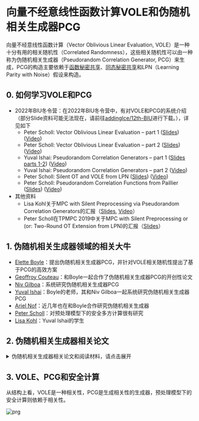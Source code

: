 # 向量不经意线性函数计算VOLE和伪随机相关生成器PCG

向量不经意线性函数计算（Vector Oblivious Linear Evaluation, VOLE）是一种十分有用的相关随机性（Correlated Randomness），这些相关随机性可以由一种称为伪随机相关生成器（Pseudorandom Correlation Generator, PCG）来生成，PCG的构造主要依赖于[函数秘密共享](https://github.com/Stu-Yang/HITSZ-SecurityGroup-MPC/tree/main/mpc/mpc-research/function-secret-sharing)、[同态秘密共享](https://github.com/Stu-Yang/HITSZ-SecurityGroup-MPC/tree/main/mpc/mpc-research/homomorphic-secret-sharing)和LPN（Learning Parity with Noise）假设来构造。

## 0. 如何学习VOLE和PCG

+ 2022年BIU冬令营：在2022年BIU冬令营中，有对VOLE和PCG的系统介绍（部分Slide资料可能无法现在，请前往[addingIce/12th-BIU](https://github.com/addingIce/The-12th-BIU-Winter-School-on-Cryptography)进行下载。），详见如下
  + Peter Scholl: Vector Oblivious Linear Evaluation – part 1 ([Slides](http://cyber.biu.ac.il/wp-content/uploads/2021/11/Vector_Oblivious_Linear_Evaluation-1.pdf)) ([Video](https://www.youtube.com/watch?v=ZfdXY_oLhSo&list=PL8Vt-7cSFnw1F7bBFws2kWA-7JVFkqKTy&index=9&t=9s))
  + Peter Scholl: Vector Oblivious Linear Evaluation – part 2 ([Slides](http://cyber.biu.ac.il/wp-content/uploads/2021/11/Vector_Oblivious_Linear_Evaluation-2.pdf)) ([Video](https://www.youtube.com/watch?v=i0Y6wdOgRR8&list=PL8Vt-7cSFnw1F7bBFws2kWA-7JVFkqKTy&index=10&t=4s))
  + Yuval Ishai: Pseudorandom Correlation Generators – part 1 ([Slides parts 1-2](http://cyber.biu.ac.il/wp-content/uploads/2021/11/pcg-Yuval_Ishai.pdf)) ([Video](https://www.youtube.com/watch?v=A2jWB6mlUPE&list=PL8Vt-7cSFnw1F7bBFws2kWA-7JVFkqKTy&index=11&t=5s))
  + Yuval Ishai: Pseudorandom Correlation Generators – part 2 ([Video](https://www.youtube.com/watch?v=AkfRu0yYkGU&list=PL8Vt-7cSFnw1F7bBFws2kWA-7JVFkqKTy&index=12&t=3s))
  + Peter Scholl: Silent OT and VOLE from LPN  ([Slides](http://cyber.biu.ac.il/wp-content/uploads/2021/11/pcg-3.pdf)) ([Video](https://www.youtube.com/watch?v=OxXBa-pUwa4&list=PL8Vt-7cSFnw1F7bBFws2kWA-7JVFkqKTy&index=19))
  + Peter Scholl: Pseudorandom Correlation Functions from Paillier ([Slides](http://cyber.biu.ac.il/wp-content/uploads/2021/11/pcg-4.pdf)) ([Video](https://www.youtube.com/watch?v=TbUQa-bJAHM&list=PL8Vt-7cSFnw1F7bBFws2kWA-7JVFkqKTy&index=20&t=1s))
+ 其他资料
  + Lisa Kohl关于MPC with Silent Preprocessing via Pseudorandom Correlation Generators的汇报（[Slides](https://simons.berkeley.edu/sites/default/files/docs/15517/mpcwithsilentpreprocessing.pdf), [Video](https://www.youtube.com/watch?v=CVRZdUJwlqw)）
  + Peter Scholl在TPMPC 2019中关于MPC with Silent Preprocessing or (or: Two-Round OT Extension from LPN)的汇报（[Slides](http://u.cs.biu.ac.il/~lindell/TPMPC2019/Peter_Scholl_TPMPC2019.pdf)）

## 1. 伪随机相关生成器领域的相关大牛
+ [Elette Boyle](https://cs.idc.ac.il/~elette/)：提出伪随机相关生成器PCG，并针对VOLE相关随机性提出了基于PCG的高效方案
+ [Geoffroy Couteau](https://geoffroycouteau.github.io/)：和Boyle一起合作了伪随机相关生成器PCG的开创性论文
+ [Niv Gilboa](https://www.bgu.ac.il/~gilboan)：系统研究伪随机相关生成器PCG
+ [Yuval Ishai](https://www.cs.technion.ac.il/~yuvali/)：Boyle的老师，其和Niv Gilboa一起系统研究伪随机相关生成器PCG
+ [Ariel Nof](https://u.cs.biu.ac.il/~nofarie/)：近几年也在和Boyle合作研究伪随机相关生成器
+ [Peter Scholl](https://dblp.org/pid/00/10576.html)：对预处理模型下的安全多方计算很有研究
+ [Lisa Kohl](https://lisakohl.me/)：Yuval Ishai的学生

## 2. 伪随机相关生成器相关论文

<details>
<summary>伪随机相关生成器相关论文和阅读材料，请点击展开</summary>

### 2.1 相关论文

+ ***[Bea91]Efficient Multiparty Protocols Using Circuit Randomization***
  + 预处理模型最早源于Beaver的工作，Beaver针对BGW协议的复杂乘法运算，提出了乘法三元组的概念（后也称Beaver三元组），用一轮交互便可完成一次乘法运算，大大提高了乘法运算的效率。
  + 论文发表在CRYPTO 1991，论文链接见[Springer](https://link.springer.com/chapter/10.1007/3-540-46766-1_34)
+ ***[IKM+13]On the Power of Correlated Randomness in Secure Computation***
  + Ishai等人在2013年研究了相关随机性能在多大程度上帮助构造不诚实大多数的安全多方计算协议，称为OTTT协议
  + 论文发表在TCC，论文链接见[Springer](https://link.springer.com/chapter/10.1007/978-3-642-36594-2_34)，[eprint](https://www.iacr.org/archive/tcc2013/77850598/77850598.pdf)
+ :triangular_flag_on_post:***Function Secret Sharing***：Elette Boyle等人在2015年提出函数秘密共享（Function Secret Sharing, FSS），详见[Function Secret Sharing](https://github.com/Stu-Yang/HITSZ-SecurityGroup-MPC/tree/main/mpc/mpc-research/function-secret-sharing)
  + ***[BGI15]Function Secret Sharing***：函数秘密共享的开山之作，论文发表在EuroCrypto 2015，论文链接见[Springer](https://link.springer.com/chapter/10.1007/978-3-662-46803-6_12)
  + ***[BGI16]Function Secret Sharing: Improvements and Extensions***：函数秘密共享的系统研究，发表在CCS 2016，论文链接见[ACM CCS](https://dl.acm.org/doi/10.1145/2976749.2978429)、[ePrint](https://eprint.iacr.org/2018/707)
  + ***[BGI19]Secure Computation with Preprocessing via Function Secret Sharing***：利用函数秘密共享实现了预处理模型下的安全计算协议，发表在TCC 2019，论文链接见[Springer](https://link.springer.com/chapter/10.1007/978-3-030-36030-6_14)、[ePrint](https://eprint.iacr.org/2019/1095)
  + ***[BCG+21]Function Secret Sharing for Mixed-Mode and Fixed-Point Secure Computation***：函数秘密共享和安全计算，论文发表在EuroCrypto 2021，论文链接见[Springer](https://link.springer.com/chapter/10.1007/978-3-030-77886-6_30)、[ePrint](https://eprint.iacr.org/2020/1392)
+ :triangular_flag_on_post:***Homomorphic Secret Sharing***：Elette Boyle等人在2016年提出同态秘密共享（Homomorphic Secret Sharing, HSS），详见[Homomorphic Secret Sharing](https://github.com/Stu-Yang/HITSZ-SecurityGroup-MPC/tree/main/mpc/mpc-research/homomorphic-secret-sharing)。在研究同态秘密共享时，Boyle等人提出了伪随机相关生成器的概念。
  + ***[BGI16]Breaking the Circuit Size Barrier for Secure Computation Under DDH***：同态秘密共享的开山之作，发表在Crypto 2016，论文链接见[eprint](https://eprint.iacr.org/2016/585)
  + ***[BGI17]Group-Based Secure Computation: Optimizing Rounds, Communication, and Computation***：同态秘密共享的开山续作，发表在EuroCrypto 2017，论文链接见[Springer](https://link.springer.com/chapter/10.1007/978-3-319-56614-6_6) 
  + ***[BCG+17]Homomorphic Secret Sharing: Optimizations and Applications***：同态秘密共享的系统研究，发表在CCS 2017，论文链接见[eprint](https://eprint.iacr.org/2018/419)
+ ***[BCGI18]Compressing Vector OLE***
  + 基于函数秘密共享和LPN假设提出了一种快速生成 VOLE 伪随机实例的新方法
  + 论文发表在CCS 2018，论文链接见[ACM](https://dl.acm.org/doi/10.1145/3243734.3243868)，[eprint](https://eprint.iacr.org/2019/273)
+ :triangular_flag_on_post:***[BCG+19]Efficient Pseudorandom Correlation Generators: Silent OT Extension and More***
  + 正式提出伪随机相关生成器，并给出其定义和安全性定义，同时为OT相关性、两方相关性和多方相关性提出伪随机相关生成器构造
  + 论文发表在CRYPTO 2019，论文链接见[Springer](https://link.springer.com/chapter/10.1007/978-3-030-26954-8_16)，[eprint](https://eprint.iacr.org/2019/448)，论文汇报见[Video](https://www.youtube.com/watch?v=6XQgFCVg6d4&list=PLeeS-3Ml-rppCQ2B6cqzZinF3352qVYF4&index=68)
+ ***[BCG+19]Efficient Two-Round OT Extension and Silent Non-Interactive Secure Computation***
  + 基于伪随机相关生成器构造了两轮的OT扩展
  + 论文发表在CCS 2019，论文链接见[ACM](https://dl.acm.org/doi/10.1145/3319535.3354255)，[eprint](https://eprint.iacr.org/2019/1159)
+ ***[BCG+20]Efficient Pseudorandom Correlation Generators from Ring-LPN***
  + 基于环上LPN假设设计了高效的伪随机相关生成器构造
  + 论文发表在CRYPTO 2020，论文链接见[Springer](https://link.springer.com/chapter/10.1007/978-3-030-26954-8_16)，[eprint](https://eprint.iacr.org/2019/448)，论文汇报见[Slides](https://iacr.org/submit/files/slides/2020/crypto/crypto2020/401/slides.pdf)
+ ***[BCG+20]Correlated Pseudorandom Functions from Variable-Density LPN***
  + 基于Variable-Density LPN的伪随机相关函数，其是伪随机相关生成器的推广
  + 论文发表在FOCS 2020，论文链接见[eprint](https://eprint.iacr.org/2020/1417)
+ ***[BGIN21]Sublinear GMW-Style Compiler for MPC with Preprocessing***
  + 提出了具有亚线性离线阶段的GMW范式安全多方计算
  + 论文发表在CRYPTO 2021，论文链接见[SPringer](https://link.springer.com/chapter/10.1007/978-3-030-84245-1_16)，[eprint](https://eprint.iacr.org/2022/261)
+ ***[BGIN22]Secure Multiparty Computation with Sublinear Preprocessing***
  + 提出了第一个针对（恶意）MPC 进行预处理的具体有效方法，其中离线通信在电路大小上是次线性的
  + 论文发表在EUROCRYPT 2022，论文链接见[Springer](https://link.springer.com/chapter/10.1007/978-3-031-06944-4_15)，论文汇报见[Slides](https://iacr.org/submit/files/slides/2022/eurocrypt/eurocrypt2022/376/slides.pptx), [Video](https://www.youtube.com/watch?v=bmTcgj_dmsY&list=PLeeS-3Ml-rpo46w2onH4CGzlHZ8uwa1w5&index=23)
+ ***[BCM22]Correlated Pseudorandomness from Expand-Accumulate Codes***
  + 引入了一种基于所谓的扩展累积码的简单 PCG 新设计
  + 论文发表在CRYPTO 2022，论文链接见[Springer](https://link.springer.com/chapter/10.1007/978-3-031-15979-4_21)，[eprint](https://eprint.iacr.org/2022/1014)
+ ***[BCM22]Sublinear Secure Computation from New Assumptions***
  + 通过利用新技术来扩展亚线性通信的计算假设集
  + 论文发表在TCC 2022，论文链接见[Springer](https://link.springer.com/chapter/10.1007/978-3-031-22365-5_5)，[eprint](https://eprint.iacr.org/2023/513)
+ ***[AS22]Low-Communication Multiparty Triple Generation for SPDZ from Ring-LPN***
  + 基于3方DPF构造，提出了面向SPDZ的多方元组生成，而现有工作支持两方的构造
  + 论文发表在PKC 2022，论文链接见[Springer](https://link.springer.com/chapter/10.1007/978-3-030-97121-2_9)，[eprint](https://eprint.iacr.org/2022/315.pdf)
+ ***[BCG+23]Oblivious Transfer with Constant Computational Overhead***
  + 基于用于bit-OT相关的恒定开销伪随机相关生成器PCG，提出了具有常数计算代价的不经意传输协议
  + 论文发表在EUROCRYPT 2023，论文链接见[Springer](https://link.springer.com/chapter/10.1007/978-3-031-30545-0_10)，[eprint](https://eprint.iacr.org/2023/817)
+ ***[BCM23]Sublinear-Communication Secure Multiparty Computation Does Not Require FHE***
  + 基于N方函数秘密共享的特定形式构建了一个用于实现安全N+1方计算框架，且离线通信为亚线性复杂度
  + 论文发表在EUROCRYPT 2023，论文链接见[Springer](https://link.springer.com/chapter/10.1007/978-3-031-30617-4_6)
+ ***[CD23]Pseudorandom Correlation Functions from Variable-Density LPN, Revisited***
  + [BCG+20]Correlated Pseudorandom Functions from Variable-Density LPN的进一步工作
  + 发表在PKC 23，论文链接见[Springe](https://link.springer.com/chapter/10.1007/978-3-031-31371-4_8)，[eprint](https://eprint.iacr.org/2023/650)

### 2.2 相关随机性阅读材料

这里列出一些相关随机性，以及对应的论文
+ 乘法三元组，以及认证乘法三元组
+ 二项式元组和算术元组
  + ***[RRKK22]Arithmetic Tuples for MPC***
    + 作者为Pascal Reisert, Marc Rivinius,Toomas Krips, Ralf Kuesters，论文链接见[eprint](https://eprint.iacr.org/2022/667)
+ OT相关随机性（ROT、COT和OT）
+ VOLE相关随机性（OLE、R-OLE和VOLE）
+ 查找表（Lookup Table）
  + ***[IKM+13]On the Power of Correlated Randomness in Secure Computation***
    + Ishai等人在2013年研究了相关随机性能在多大程度上帮助构造不诚实大多数的安全多方计算协议，称为OTTT协议
    + 论文发表在TCC 2013，论文链接见[Springer](https://link.springer.com/chapter/10.1007/978-3-642-36594-2_34)，[eprint](https://www.iacr.org/archive/tcc2013/77850598/77850598.pdf)
  + ***[DNNR17]The TinyTable protocol for 2-Party Secure Computation, or: Gate-scrambling Revisited***
    + 利用真值表来实现所有函数的预处理模型下安全计算，该方法针对布尔电路
    + 发表在Crypto 2017，论文链接见[Springer](https://link.springer.com/chapter/10.1007/978-3-319-63688-7_6)，[eprint](https://eprint.iacr.org/2016/695)
  + ***[DKS+17]Pushing the Communication Barrier in Secure Computation using Lookup Tables***
    + 发表在NDSS 2017，论文链接见[eprint](https://eprint.iacr.org/2018/486.pdf)
  + ***[BHS+23]FLUTE: Fast and Secure Lookup Table Evaluations***
    + 发表在SP 2023，论文链接见[eprint]([https://eprint.iacr.org/2018/486.pdf](https://eprint.iacr.org/2023/499)https://eprint.iacr.org/2023/499)

</details>

## 3. VOLE、PCG和安全计算

从结构上看，VOLE是一种相关性，PCG是生成相关性的生成器，预处理模型下的安全计算则依赖于相关性。


![prg](https://github.com/Stu-Yang/HITSZ-SecurityGroup-MPC/assets/66773755/5e376bcf-f456-464e-9fb9-8a9d3851f76e)

